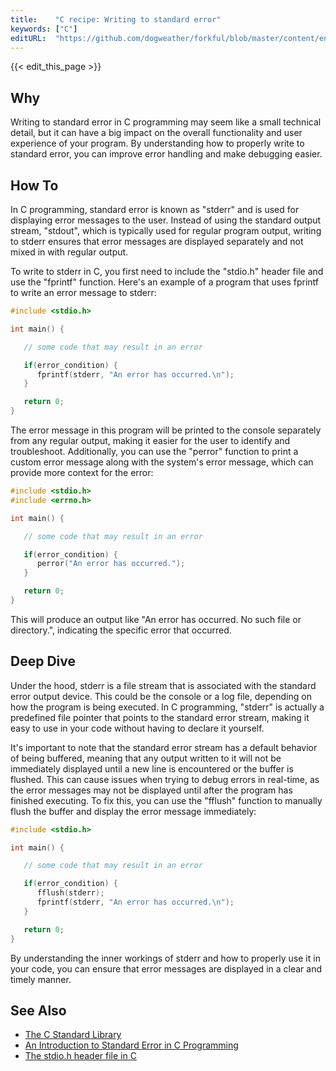 ```yaml
---
title:    "C recipe: Writing to standard error"
keywords: ["C"]
editURL:  "https://github.com/dogweather/forkful/blob/master/content/en/c/writing-to-standard-error.md"
---
```


{{< edit_this_page >}}

## Why

Writing to standard error in C programming may seem like a small technical detail, but it can have a big impact on the overall functionality and user experience of your program. By understanding how to properly write to standard error, you can improve error handling and make debugging easier.

## How To

In C programming, standard error is known as "stderr" and is used for displaying error messages to the user. Instead of using the standard output stream, "stdout", which is typically used for regular program output, writing to stderr ensures that error messages are displayed separately and not mixed in with regular output.

To write to stderr in C, you first need to include the "stdio.h" header file and use the "fprintf" function. Here's an example of a program that uses fprintf to write an error message to stderr:

```C
#include <stdio.h>

int main() {

   // some code that may result in an error

   if(error_condition) {
      fprintf(stderr, "An error has occurred.\n");
   }

   return 0;
}
```

The error message in this program will be printed to the console separately from any regular output, making it easier for the user to identify and troubleshoot. Additionally, you can use the "perror" function to print a custom error message along with the system's error message, which can provide more context for the error:

```C
#include <stdio.h>
#include <errno.h>

int main() {

   // some code that may result in an error

   if(error_condition) {
      perror("An error has occurred.");
   }

   return 0;
}
```

This will produce an output like "An error has occurred. No such file or directory.", indicating the specific error that occurred.

## Deep Dive

Under the hood, stderr is a file stream that is associated with the standard error output device. This could be the console or a log file, depending on how the program is being executed. In C programming, "stderr" is actually a predefined file pointer that points to the standard error stream, making it easy to use in your code without having to declare it yourself.

It's important to note that the standard error stream has a default behavior of being buffered, meaning that any output written to it will not be immediately displayed until a new line is encountered or the buffer is flushed. This can cause issues when trying to debug errors in real-time, as the error messages may not be displayed until after the program has finished executing. To fix this, you can use the "fflush" function to manually flush the buffer and display the error message immediately:

```C
#include <stdio.h>

int main() {

   // some code that may result in an error

   if(error_condition) {
      fflush(stderr);
      fprintf(stderr, "An error has occurred.\n");
   }

   return 0;
}
```

By understanding the inner workings of stderr and how to properly use it in your code, you can ensure that error messages are displayed in a clear and timely manner.

## See Also
- [The C Standard Library](https://en.wikipedia.org/wiki/C_standard_library)
- [An Introduction to Standard Error in C Programming](https://brennan.io/2015/01/16/write-to-stderr/)
- [The stdio.h header file in C](https://www.tutorialspoint.com/c_standard_library/stdio_h.htm)